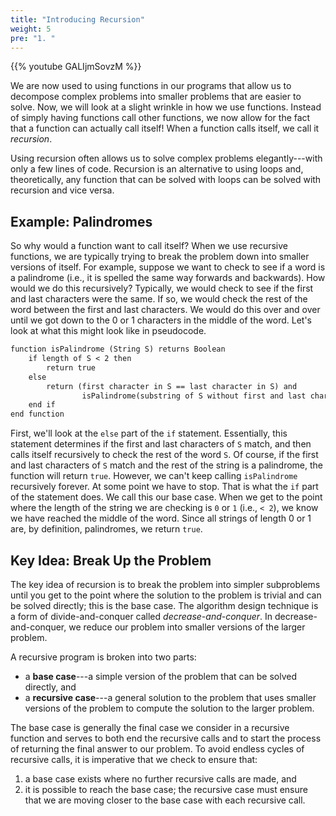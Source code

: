 ```yaml
---
title: "Introducing Recursion"
weight: 5
pre: "1. "
---
```

{{% youtube GALIjmSovzM %}}

We are now used to using functions in our programs that allow us to decompose complex problems into smaller problems that are easier to solve. Now, we will look at a slight wrinkle in how we use functions. Instead of simply having functions call other functions, we now allow for the fact that a function can actually call itself! When a function calls itself, we call it _recursion_.

Using recursion often allows us to solve complex problems elegantly---with only a few lines of code. Recursion is an alternative to using loops and, theoretically, any function that can be solved with loops can be solved with recursion and vice versa.

## Example: Palindromes

So why would a function want to call itself? When we use recursive functions, we are typically trying to break the problem down into smaller versions of itself. For example, suppose we want to check to see if a word is a palindrome (i.e., it is spelled the same way forwards and backwards). How would we do this recursively? Typically, we would check to see if the first and last characters were the same. If so, we would check the rest of the word between the first and last characters. We would do this over and over until we got down to the 0 or 1 characters in the middle of the word. Let's look at what this might look like in pseudocode.

```tex
function isPalindrome (String S) returns Boolean
    if length of S < 2 then
        return true
    else
        return (first character in S == last character in S) and 
                isPalindrome(substring of S without first and last character)
    end if
end function
```

First, we'll look at the `else` part of the `if` statement. Essentially, this statement determines if the first and last characters of `S` match, and then calls itself recursively to check the rest of the word `S`. Of course, if the first and last characters of `S` match and the rest of the string is a palindrome, the function will return `true`. However, we can't keep calling `isPalindrome` recursively forever. At some point we have to stop. That is what the `if` part of the statement does. We call this our base case. When we get to the point where the length of the string we are checking is `0` or `1` (i.e., `< 2`), we know we have reached the middle of the word. Since all strings of length 0 or 1 are, by definition, palindromes, we return `true`. 

## Key Idea: Break Up the Problem

The key idea of recursion is to break the problem into simpler subproblems until you get to the point where the solution to the problem is trivial and can be solved directly; this is the base case. The algorithm design technique is a form of divide-and-conquer called _decrease-and-conquer_. In decrease-and-conquer, we reduce our problem into smaller versions of the larger problem. 

A recursive program is broken into two parts:

* a **base case**---a simple version of the problem that can be solved directly, and
* a **recursive case**---a general solution to the problem that uses smaller versions of the problem to compute the solution to the larger problem.

The base case is generally the final case we consider in a recursive function and serves to both end the recursive calls and to start the process of returning the final answer to our problem. To avoid endless cycles of recursive calls, it is imperative that we check to ensure that:

1. a base case exists where no further recursive calls are made, and
2. it is possible to reach the base case; the recursive case must ensure that we are moving closer to the base case with each recursive call.
